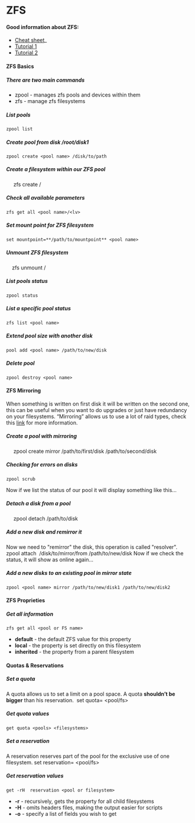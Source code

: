 # ZFS

#### Good information about ZFS:
- [Cheat sheet](http://thegeekdiary.com/solaris-zfs-command-line-reference-cheat-sheet/)_
- [Tutorial 1](https://flux.org.uk/tech/2007/03/zfs_tutorial_1.html)
- [Tutorial 2](https://flux.org.uk/tech/2007/03/zfs_tutorial_2.html)

#### ZFS Basics
##### There are two main commands
- zpool - manages zfs pools and devices within them 
- zfs - manage zfs filesystems

##### List pools
    zpool list
##### Create pool from disk /root/disk1
    zpool create <pool name> /disk/to/path
##### Create a filesystem within our ZFS pool
     zfs create <pool name>/<new lv>

##### Check all available parameters
    zfs get all <pool name>/<lv>
##### Set mount point for ZFS filesystem
    set mountpoint=**/path/to/mountpoint** <pool name>
##### Unmount ZFS filesystem
    zfs unmount <pool>/<lv>
##### List pools status
    zpool status
##### List a specific pool status
    zfs list <pool name>
##### Extend pool size with another disk
    pool add <pool name> /path/to/new/disk
##### Delete pool
    zpool destroy <pool name>

#### ZFS Mirroring

When something is written on first disk it will be written on the second one, this can be useful when you want to do upgrades or just have redundancy on your filesystems. “Mirroring” allows us to use a lot of raid types, check this [link](http://www.zfsbuild.com/2010/05/26/zfs-raid-levels/) for more information.

##### Create a pool with mirroring 
     zpool create <pool name> mirror /path/to/first/disk /path/to/second/disk
##### Checking for errors on disks
    zpool scrub

Now if we list the status of our pool it will display something like this...

##### Detach a disk from a pool
     zpool detach <pool name> /path/to/disk

##### Add a new disk and remirror it 
Now we need to "remirror" the disk, this operation is called "resolver".
     zpool attach <pool name> /disk/to/mirror/from /path/to/new/disk
Now if we check the status, it will show as online again...

##### Add a new disks to an existing pool in mirror state
    zpool <pool name> mirror /path/to/new/disk1 /path/to/new/disk2

#### ZFS Proprieties
##### Get all information
    zfs get all <pool or FS name>

- **default** - the default ZFS value for this property
- **local** - the property is set directly on this filesystem
- **inherited** - the property from a parent filesystem

#### Quotas & Reservations
##### Set a quota
A quota allows us to set a limit on a pool space. A quota **shouldn’t be bigger** than his reservation. 
    set quota=<space> <pool/fs>

##### Get quota values
    get quota <pools> <filesystems>  

##### Set a reservation
A reservation reserves part of the pool for the exclusive use of one filesystem.
    set reservation=<space> <pool/fs>

##### Get reservation values
    get -rH  reservation <pool or filesystem>

- **-r** - recursively, gets the property for all child filesystems
- **-H** - omits headers files, making the output easier for scripts
- **-o** - specify a list of fields you wish to get  
